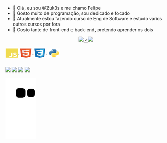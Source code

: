 - 👋 Olá, eu sou @Zuk3s e me chamo Felipe
- 👀 Gosto muito de programação, sou dedicado e focado
- 🌱 Atualmente estou fazendo curso de Eng de Software e estudo vários outros cursos por fora
- 💞️ Gosto tante de front-end e back-end, pretendo aprender os dois

<div align="center">
  <a href="https://github.com/Zuk3s">
  <img width="45%" src="link"https://github-readme-stats.vercel.app/api?username=Zuk3s&show_icons=true&theme=white&include_all_commits=true&count_private=false"/>
  <<img width="45%" src="link"https://github-readme-stats.vercel.app/api/top-langs/?username=Zuk3s&layout=compact&langs_count=7&theme=white"/>
</div>
<div style="display: inline_block"><br>
  <img align="center" alt="Rafa-Js" height="30" width="40" src="https://raw.githubusercontent.com/devicons/devicon/master/icons/javascript/javascript-plain.svg">
  <img align="center" alt="Rafa-HTML" height="30" width="40" src="https://raw.githubusercontent.com/devicons/devicon/master/icons/html5/html5-original.svg">
  <img align="center" alt="Rafa-CSS" height="30" width="40" src="https://raw.githubusercontent.com/devicons/devicon/master/icons/css3/css3-original.svg">
  <img align="center" alt="Rafa-Python" height="30" width="40" src="https://raw.githubusercontent.com/devicons/devicon/master/icons/python/python-original.svg">
</div>
  
##
  
<div>
  <a href="https://www.instagram.com/felipe_mac14" target="_blank"><img src="https://img.shields.io/badge/-Instagram-%23E4405F?style=for-the-badge&logo=instagram&logoColor=white" target="_blank"></a>
  <a href="" target="_blank"><img src="https://img.shields.io/badge/Discord-7289DA?style=for-the-badge&logo=discord&logoColor=white" target="_blank"></a> 
  <a href = "mailto:felipe.macedo2908@gmail.com"><img src="https://img.shields.io/badge/-Gmail-%23333?style=for-the-badge&logo=gmail&logoColor=white" target="_blank"></a>
  <a href="https://www.linkedin.com/in/felipe-macedo-31b26a235/" target="_blank"><img src="https://img.shields.io/badge/-LinkedIn-%230077B5?style=for-the-badge&logo=linkedin&logoColor=white" target="_blank"></a> 
  
  ![Snake animation](https://github.com/rafaballerini/rafaballerini/blob/output/github-contribution-grid-snake.svg)
</div>
  
